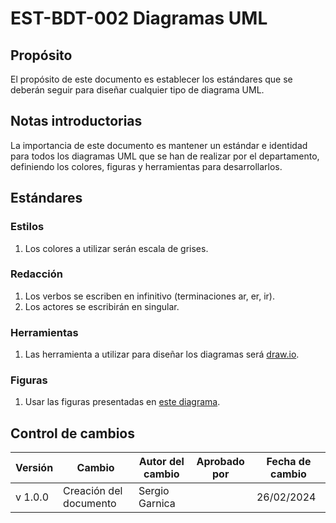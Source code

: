 # EST-BDT-002 Diagramas UML

## Propósito

El propósito de este documento es establecer los estándares que se deberán seguir para diseñar cualquier tipo de diagrama UML.

## Notas introductorias

La importancia de este documento es mantener un estándar e identidad para todos los diagramas UML que se han de realizar por el departamento, definiendo los colores, figuras y herramientas para desarrollarlos.

## Estándares

### Estilos

1. Los colores a utilizar serán escala de grises.

### Redacción

1. Los verbos se escriben en infinitivo (terminaciones ar, er, ir).
2. Los actores se escribirán en singular.

### Herramientas

1. Las herramienta a utilizar para diseñar los diagramas será [draw.io](https://app.diagrams.net/).

### Figuras

1. Usar las figuras presentadas en [este diagrama](https://lucid.app/lucidchart/661beab2-311a-4255-b153-dd8a5799374b/edit?invitationId=inv_4e4282af-3e5d-49a2-9e7a-bc3ded660366&page=wBzdocGomGPM#).

## Control de cambios

| Versión | Cambio                 | Autor del cambio | Aprobado por | Fecha de cambio |
| ------- | ---------------------- | ---------------- | ------------ | --------------- |
| v 1.0.0 | Creación del documento | Sergio Garnica   |              | 26/02/2024      |
